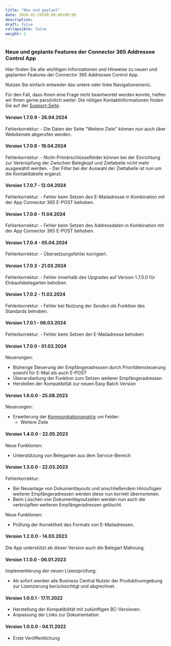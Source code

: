 ```yaml
---
title: "Neu und geplant"
date: 2020-02-28T00:00:00+09:00
description: 
draft: false
collapsible: false
weight: 1
---
```

### Neue und geplante Features der **Connector 365 Addressee Control** App

Hier finden Sie alle wichtigen Informationen und Hinweise zu neuen und geplanten Features der Connector 365 Addressee Control App.

Nutzen Sie einfach entweder das untere oder linke Navigationsmenü.

Für den Fall, dass Ihnen eine Frage nicht beantwortet werden konnte, helfen wir Ihnen gerne persönlich weiter. Die nötigen Kontaktinformationen finden Sie auf der [Support-Seite](de-de/apps/help-and-support/).

#### Version 1.7.0.9 - 26.04.2024
Fehlerkorrektur:
    - Die Daten der Seite "Weitere Ziele" können nun auch über Webdienste abgerufen werden.

#### Version 1.7.0.8 - 19.04.2024
Fehlerkorrektur:
    - Nicht-Primärschlüsselfelder können bei der Einrichtung zur Verknüpfung der Zwischen Belegkopf und Zieltabelle nicht mehr ausgewählt werden.
    - Der Filter bei der Auswahl der Zieltabelle ist nun um die Kontakttabelle ergänzt.

#### Version 1.7.0.7 - 12.04.2024
Fehlerkorrektur:
    - Fehler beim Setzen des E-Mailadresse in Kombination mit der App Connector 365 E-POST behoben.

#### Version 1.7.0.6 - 11.04.2024
Fehlerkorrektur:
    - Fehler beim Setzen des Addressdaten in Kombination mit der App Connector 365 E-POST behoben.

#### Version 1.7.0.4 - 05.04.2024
Fehlerkorrektur:
    - Übersetzungsfehler korrigiert.

#### Version 1.7.0.3 - 21.03.2024
Fehlerkorrektur:
    - Fehler innerhalb des Upgrades auf Version 1.7.0.0 für EInkaufsbelegarten behoben.

#### Version 1.7.0.2 - 11.03.2024
Fehlerkorrektur:
    - Fehler bei Nutzung der *Senden als* Funktion des Standards behoben.

#### Version 1.7.0.1 - 06.03.2024
Fehlerkorrektur:
    - Fehler beim Setzen der E-Mailadresse behoben

#### Version 1.7.0.0 - 01.03.2024
Neuerungen:
 - Bisherige Steuerung der Empfängeradressen durch Prioritätensteuerung sowohl für E-Mail als auch E-POST
 - Überarvbeitung der Funktion zum Setzen weiterer Empfängeradressen
 - Herstellen der Kompatibiltät zur neuen Easy Batch Version

#### Version 1.6.0.0 - 25.08.2023
Neuerungen:
 - Erweiterung der [Kommunikationsmatrix](/de-de/apps/base/first-steps/setup/communication-matrix/) um Felder:
    * Weitere Ziele

#### Version 1.4.0.0 - 22.05.2023
Neue Funktionen:
 - Unterstützung von Belegarten aus dem Service-Bereich

#### Version 1.3.0.0 - 22.03.2023
Fehlerkorrektur:
- Bei Neuanlage von Dokumentlayouts und anschließendem Hinzufügen weiterer Empfängeradressen werden diese nun korrekt übernommen.
- Beim Löschen von Dokumentlayoutzeilen werden nun auch die verknüpften weiteren Empfängeradressen gelöscht.

Neue Funktionen:
- Prüfung der Korrektheit des Formats von E-Mailadressen.
#### Version 1.2.0.0 - 14.03.2023
Die App unterstützt ab dieser Version auch die Belegart Mahnung.

#### Version 1.1.0.0 - 06.01.2023
Implementierung der neuen Lizenzprüfung:
- Ab sofort werden alle Business Central Nutzer der Produktivumgebung zur Lizenzierung berücksichtigt und abgrechnet.

#### Version 1.0.0.1 - 17.11.2022
- Herstellung der Kompatibilität mit zukünftigen BC-Versionen.
- Anpassung der Links zur Dokumentation

#### Version 1.0.0.0 - 04.11.2022
- Erste Veröffentlichung